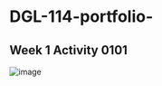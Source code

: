 # DGL-114-portfolio-
## Week 1 Activity 0101
<img src="C\Users\amarjit\Desktop\index.jpg"
alt="image"
/>


